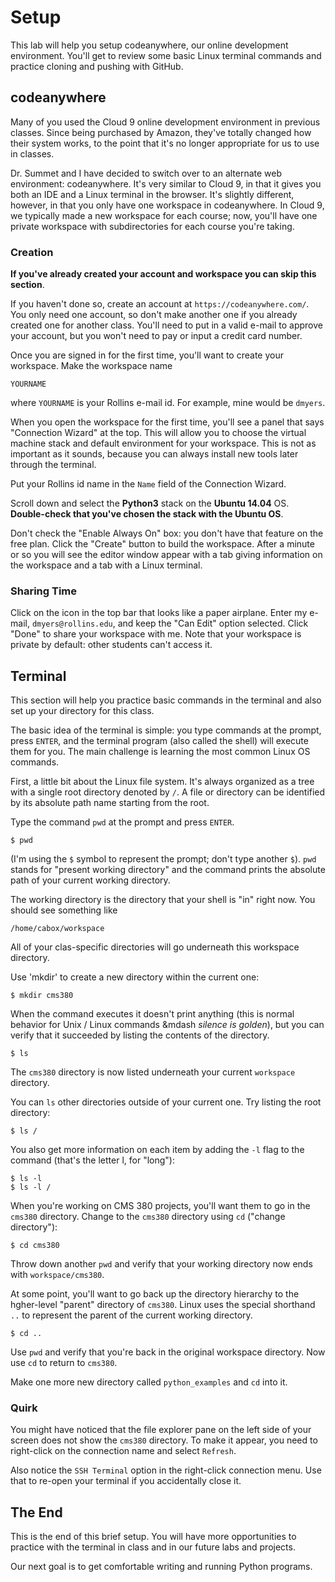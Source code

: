 # Setup

This lab will help you setup codeanywhere, our online development environment. You'll get to review some basic Linux terminal commands
and practice cloning and pushing with GitHub.

## codeanywhere

Many of you used the Cloud 9 online development environment in previous classes. Since being purchased by Amazon, they've totally changed
how their system works, to the point that it's no longer appropriate for us to use in classes.

Dr. Summet and I have decided to switch over to an alternate web environment: codeanywhere. It's very similar to Cloud 9, in that it
gives you both an IDE and a Linux terminal in the browser. It's slightly different, however, in that you only have one workspace in
codeanywhere. In Cloud 9, we typically made a new workspace for each course; now, you'll have one private workspace with subdirectories
for each course you're taking.

### Creation

**If you've already created your account and workspace you can skip this section**.

If you haven't done so, create an account at `https://codeanywhere.com/`. You only need one account, so don't make another one if you
already created one for another class. You'll need to put in a valid e-mail to approve your account, but you won't need to pay or input a
credit card number.

Once you are signed in for the first time, you'll want to create your workspace. Make the workspace name

```
YOURNAME
```

where `YOURNAME` is your Rollins e-mail id. For example, mine would be `dmyers`.

When you open the workspace for the first time, you'll see a panel that says "Connection Wizard" at the top. This will allow you to choose
the virtual machine stack and default environment for your workspace. This is not as important as it sounds, because you can always
install new tools later through the terminal.

Put your Rollins id name in the `Name` field of the Connection Wizard.

Scroll down and select the **Python3** stack on the **Ubuntu 14.04** OS. **Double-check that you've chosen the stack with the Ubuntu OS**.

Don't check the "Enable Always On" box: you don't have that feature on the free plan. Click the "Create" button to build the workspace.
After a minute or so you will see the editor window appear with a tab giving information on the workspace and a tab with a Linux terminal.

### Sharing Time

Click on the icon in the top bar that looks like a paper airplane. Enter my e-mail, `dmyers@rollins.edu`, and keep the "Can Edit" option
selected. Click "Done" to share your workspace with me. Note that your workspace is private by default: other students can't access it.

## Terminal

This section will help you practice basic commands in the terminal and also set up your directory for this class.

The basic idea of the terminal is simple: you type commands at the prompt, press `ENTER`, and the terminal program (also called the
shell) will execute them for you. The main challenge is learning the most common Linux OS commands.

First, a little bit about the Linux file system. It's always organized as a tree with a single root directory denoted by `/`. A file
or directory can be identified by its absolute path name starting from the root.

Type the command `pwd` at the prompt and press `ENTER`.

```
$ pwd
```

(I'm using the `$` symbol to represent the prompt; don't type another `$`). `pwd` stands for "present working directory" and the command
prints the absolute path of your current working directory.

The working directory is the directory that your shell is "in" right now. You should see something like

```
/home/cabox/workspace
```

All of your clas-specific directories will go underneath this workspace directory.

Use 'mkdir' to create a new directory within the current one:

```
$ mkdir cms380
```

When the command executes it doesn't print anything (this is normal behavior for Unix / Linux commands &mdash *silence is golden*), but
you can verify that it succeeded by listing the contents of the directory.

```
$ ls
```

The `cms380` directory is now listed underneath your current `workspace` directory.

You can `ls` other directories outside of your current one. Try listing the root directory:

```
$ ls /
```

You also get more information on each item by adding the `-l` flag to the command (that's the letter l, for "long"):

```
$ ls -l
$ ls -l /
```

When you're working on CMS 380 projects, you'll want them to go in the `cms380` directory. Change to the `cms380` directory
using `cd` ("change directory"):

```
$ cd cms380
```

Throw down another `pwd` and verify that your working directory now ends with `workspace/cms380`.

At some point, you'll want to go back up the directory hierarchy to the hgher-level "parent" directory of `cms380`. Linux uses the
special shorthand `..` to represent the parent of the current working directory.

```
$ cd ..
```

Use `pwd` and verify that you're back in the original workspace directory. Now use `cd` to return to `cms380`.

Make one more new directory called `python_examples` and `cd` into it.

### Quirk

You might have noticed that the file explorer pane on the left side of your screen does not show the `cms380` directory. To make it appear, you need to right-click on the connection name and select `Refresh`.

Also notice the `SSH Terminal` option in the right-click connection menu. Use that to re-open your terminal if you accidentally close
it.

## The End

This is the end of this brief setup. You will have more opportunities to practice with the terminal in class and in our future labs
and projects.

Our next goal is to get comfortable writing and running Python programs.
